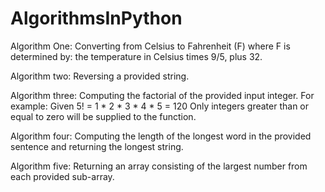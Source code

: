 # AlgorithmsInPython

Algorithm One:
Converting from Celsius to Fahrenheit (F) where F is determined by: the temperature in Celsius times 9/5, plus 32.

Algorithm two:
Reversing a provided string.

Algorithm three:
Computing the factorial of the provided input integer. For example: Given 5! = 1 * 2 * 3 * 4 * 5 = 120
Only integers greater than or equal to zero will be supplied to the function.

Algorithm four:
Computing the length of the longest word in the provided sentence and returning the longest string.

Algorithm five:
Returning an array consisting of the largest number from each provided sub-array. 
